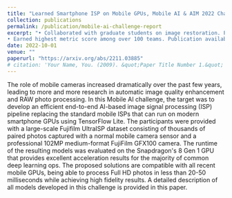```yaml
---
title: "Learned Smartphone ISP on Mobile GPUs, Mobile AI & AIM 2022 Challenge Report"
collection: publications
permalink: /publication/mobile-ai-challenge-report
excerpt: "• Collaborated with graduate students on image restoration. Presented model to ETH Zurich professor Andrey Ignatov.            
• Earned highest metric score among over 100 teams. Publication available [here](https://arxiv.org/abs/2211.03885)."
date: 2022-10-01
venue: ""
paperurl: "https://arxiv.org/abs/2211.03885"
# citation: 'Your Name, You. (2009). &quot;Paper Title Number 1.&quot; <i>Journal 1</i>. 1(1).'
---
```


The role of mobile cameras increased dramatically over the past few years, leading to more and more research in automatic image quality enhancement and RAW photo processing. In this Mobile AI challenge, the target was to develop an efficient end-to-end AI-based image signal processing (ISP) pipeline replacing the standard mobile ISPs that can run on modern smartphone GPUs using TensorFlow Lite. The participants were provided with a large-scale Fujifilm UltraISP dataset consisting of thousands of paired photos captured with a normal mobile camera sensor and a professional 102MP medium-format FujiFilm GFX100 camera. The runtime of the resulting models was evaluated on the Snapdragon's 8 Gen 1 GPU that provides excellent acceleration results for the majority of common deep learning ops. The proposed solutions are compatible with all recent mobile GPUs, being able to process Full HD photos in less than 20-50 milliseconds while achieving high fidelity results. A detailed description of all models developed in this challenge is provided in this paper.
